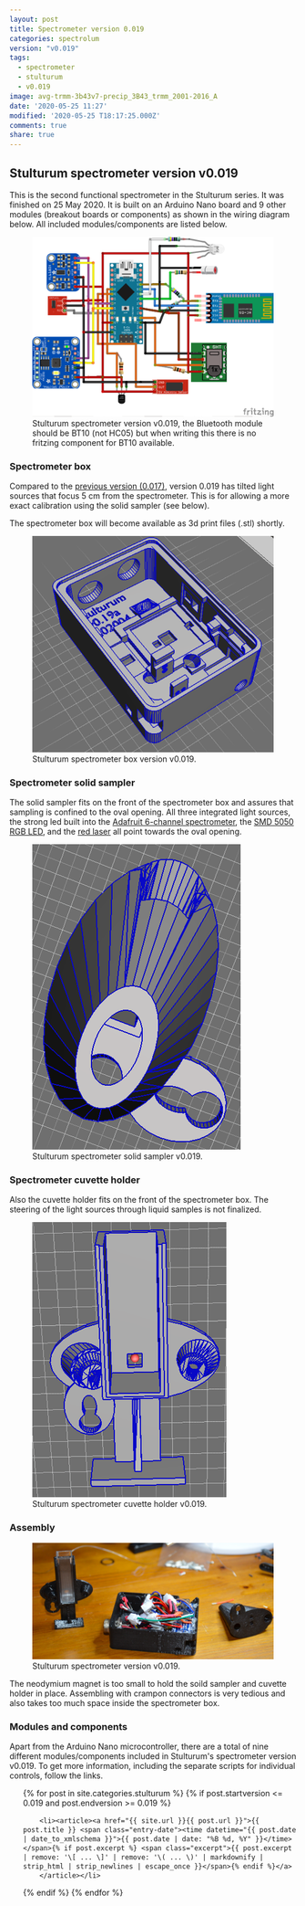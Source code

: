 ```yaml
---
layout: post
title: Spectrometer version 0.019
categories: spectrolum
version: "v0.019"
tags:
  - spectrometer
  - stulturum
  - v0.019
image: avg-trmm-3b43v7-precip_3B43_trmm_2001-2016_A
date: '2020-05-25 11:27'
modified: '2020-05-25 T18:17:25.000Z'
comments: true
share: true
---
```


## Stulturum spectrometer version v0.019

This is the second functional spectrometer in the Stulturum series. It was finished on 25 May 2020. It is built on an Arduino Nano board and 9 other modules (breakout boards or components) as shown in the wiring diagram below. All included modules/components are listed below.

<figure>
<img src="../../images/nano-spectro_v019_breadfree_bb.png">
<figcaption> Stulturum spectrometer version v0.019, the Bluetooth module should be BT10 (not HC05) but when writing this there is no fritzing component for BT10 available.</figcaption>
</figure>

### Spectrometer box

Compared to the [previous version (0.017)](../spectrolum-v0017), version 0.019 has tilted light sources that focus 5 cm from the spectrometer. This is for allowing a more exact calibration using the solid sampler (see below).

The spectrometer box will become available as 3d print files (<span class='file'>.stl</span>) shortly.

<figure>
<img src="../../images/spectra-stulturum_box_v0019.png">
<figcaption> Stulturum spectrometer box version v0.019.</figcaption>
</figure>

### Spectrometer solid sampler

The solid sampler fits on the front of the spectrometer box and assures that sampling is confined to the oval opening. All three integrated light sources, the strong led built into the [Adafruit 6-channel spectrometer](http://localhost:4000/stulturum/stulturum-AS7262-adafruit-spectrometer/), the [SMD 5050 RGB LED](http://localhost:4000/stulturum/stulturum-ws2811-8mm-led/), and the [red laser](http://localhost:4000/stulturum/stulturum-laser650-3v/) all point towards the oval opening.

<figure>
<img src="../../images/spectra-stulturum_soild-sampler_v0019.png">
<figcaption> Stulturum spectrometer solid sampler v0.019.</figcaption>
</figure>

### Spectrometer cuvette holder

Also the cuvette holder fits on the front of the spectrometer box. The steering of the light sources through liquid samples is not finalized.

<figure>
<img src="../../images/spectra-stulturum_cuvette-holder_v0019.png">
<figcaption> Stulturum spectrometer cuvette holder v0.019.</figcaption>
</figure>

### Assembly

<figure>
<img src="../../images/spectrolum_v019c_photo.png">
<figcaption> Stulturum spectrometer version v0.019.</figcaption>
</figure>

The neodymium magnet is too small to hold the soild sampler and cuvette holder in place. Assembling with crampon connectors is very tedious and also takes too much space inside the spectrometer box.

### Modules and components

Apart from the Arduino Nano microcontroller, there are a total of nine different modules/components included in Stulturum's spectrometer version v0.019. To get more information, including the separate scripts for individual controls, follow the links.

<ul class="post-list">
{% for post in site.categories.stulturum %}
  {% if post.startversion <= 0.019 and post.endversion >= 0.019 %}

        <li><article><a href="{{ site.url }}{{ post.url }}">{{ post.title }} <span class="entry-date"><time datetime="{{ post.date | date_to_xmlschema }}">{{ post.date | date: "%B %d, %Y" }}</time></span>{% if post.excerpt %} <span class="excerpt">{{ post.excerpt | remove: '\[ ... \]' | remove: '\( ... \)' | markdownify | strip_html | strip_newlines | escape_once }}</span>{% endif %}</a>
        </article></li>

  {% endif %}
{% endfor %}
</ul>
